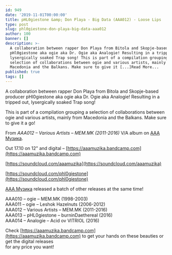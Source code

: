 ```yaml
---
id: 949
date: '2019-11-01T00:00:00'
title: pHL0giestone &amp; Don Playa - Big Data (AAA012) - Loose Lips
type: post
slug: phl0giestone-don-playa-big-data-aaa012
author: 100
banner: []
description: >-
  A collaboration between rapper Don Playa from Bitola and Skopje-based producer
  pHl0giestone aka ogie aka Dr. Ogie aka Analogie! Resulting in a tripped out,
  lysergically soaked Trap song! This is part of a compilation grouping a
  selection of collaborations between ogie and various artists, mainly from
  Macedonia and the Balkans. Make sure to give it [...]Read More...
published: true
tags: []
---
```

A collaboration between rapper Don Playa from Bitola and Skopje-based producer pHl0giestone aka ogie aka Dr. Ogie aka Analogie! Resulting in a tripped out, lysergically soaked Trap song!

This is part of a compilation grouping a selection of collaborations between ogie and various artists, mainly from Macedonia and the Balkans. Make sure to give it a go!

From _AAA012 – Various Artists – MEM.MK (2011-2016)_ V/A album on [AAA Музика](https://aaamuzika.bandcamp.com).

Out 17.10 on 12" and digital – [](https://aaamuzika.bandcamp.com/)[https://aaamuzika.bandcamp.com](https://aaamuzika.bandcamp.com)

[](https://soundcloud.com/aaamuzika)[https://soundcloud.com/aaamuzika](https://soundcloud.com/aaamuzika)

[](https://soundcloud.com/phl0giestone)[https://soundcloud.com/phl0giestone](https://soundcloud.com/phl0giestone)

[AAA Музика](https://aaamuzika.bandcamp.com) released a batch of other releases at the same time!

AAA010 – ogie – MEM.MK (1998-2003)  
AAA011 – ogie – Leshok Hazelnuts (2006-2012)  
AAA012 – Various Artists – MEM.MK (2011-2016)  
AAA013 – pHL0giestone – burninDaethereal (2016)  
AAA014 – Analogie – Acid ov VITRIOL (2016)

Check [](https://aaamuzika.bandcamp.com/)[https://aaamuzika.bandcamp.com](https://aaamuzika.bandcamp.com) to get your hands on these beauties or get the digital releases  
for any price you want!